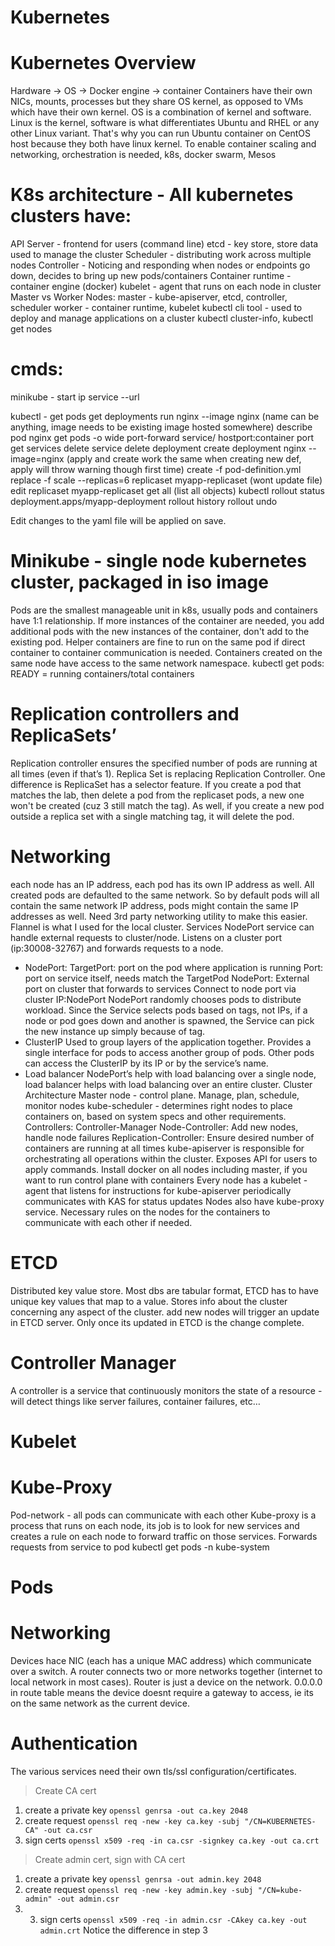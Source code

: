 # Kubernetes

# Kubernetes Overview 
Hardware -> OS -> Docker engine -> container
Containers have their own NICs, mounts, processes but they share OS kernel, as opposed to VMs which have their own kernel. OS is a combination of kernel and software. Linux is the kernel, software is what differentiates Ubuntu and RHEL or any other Linux variant. That's why you can run Ubuntu container on CentOS host because they both have linux kernel. 
To enable container scaling and networking, orchestration is needed, k8s, docker swarm, Mesos

# K8s architecture - All kubernetes clusters have:
API Server - frontend for users (command line)
etcd - key store, store data used to manage the cluster
Scheduler - distributing work across multiple nodes
Controller - Noticing and responding when nodes or endpoints go down, decides to bring up new pods/containers
Container runtime - container engine (docker)
kubelet - agent that runs on each node in cluster
Master vs Worker Nodes: 
master - kube-apiserver, etcd, controller, scheduler
worker - container runtime, kubelet
kubectl cli tool - used to deploy and manage applications on a cluster
kubectl cluster-info, kubectl get nodes

# cmds:
minikube -
	start
	ip
	service <name> --url
	
kubectl -
	get pods
	get deployments
run nginx --image nginx (name can be anything, image needs to be existing image
hosted somewhere)
describe pod nginx
get pods -o wide
	port-forward service/<sn> hostport:container port
	get services <sn>
	delete service <sn>
	delete deployment <deployment name>
	create deployment nginx --image=nginx
	(apply and create work the same when creating new def, apply will throw warning though
first time)
	create -f pod-definition.yml
	replace -f <file>
	scale --replicas=6 replicaset myapp-replicaset (wont update file)
	edit replicaset myapp-replicaset
	get all (list all objects)
	 kubectl rollout status deployment.apps/myapp-deployment
	rollout history
	rollout undo

Edit changes to the yaml file will be applied on save.

# Minikube - single node kubernetes cluster, packaged in iso image
Pods are the smallest manageable unit in k8s, usually pods and containers have 1:1 relationship. If more instances of the container are needed, you add additional pods with the new instances of the container, don't add to the existing pod. Helper containers are fine to run on the same pod if direct container to container communication is needed. Containers created on the same node have access to the same network namespace. 
kubectl get pods: READY = running containers/total containers

# Replication controllers and ReplicaSets’
Replication controller ensures the specified number of pods are running at all times (even if that’s 1). Replica Set is replacing Replication Controller. One difference is ReplicaSet has a selector feature. If you create a pod that matches the lab, then delete a pod from the replicaset pods, a new one won't be created (cuz 3 still match the tag). As well, if you create a new pod outside a replica set with a single matching tag, it will delete the pod.


# Networking
each node has an IP address, each pod has its own IP address as well. All created pods are defaulted to the same network. So by default pods will all contain the same network IP address, pods might contain the same IP addresses as well. Need 3rd party networking utility to make this easier. Flannel is what I used for the local cluster. 
Services 
NodePort service can handle external requests to cluster/node. Listens on a cluster port (ip:30008-32767) and forwards requests to a node. 
- NodePort: 
	TargetPort: port on the pod where application is running
	Port: port on service itself, needs match the TargetPod
	NodePort: External port on cluster that forwards to services
Connect to node port via cluster IP:NodePort
NodePort randomly chooses pods to distribute workload. Since the Service selects pods based on tags, not IPs, if a node or pod goes down and another is spawned, the Service can pick the new instance up simply because of tag. 
- ClusterIP
Used to group layers of the application together. Provides a single interface for pods to access another group of pods. Other pods can access the ClusterIP by its IP or by the service’s name.
- Load balancer 
NodePort’s help with load balancing over a single node, load balancer helps with load balancing over an entire cluster. 
Cluster Architecture
Master node - control plane. Manage, plan, schedule, monitor nodes
kube-scheduler - determines right nodes to place containers on, based on system specs and other requirements.
Controllers: 
	Controller-Manager
	Node-Controller: Add new nodes, handle node failures
Replication-Controller: Ensure desired number of containers are running at all
times
kube-apiserver is responsible for orchestrating all operations within the cluster. Exposes API for users to apply commands.
Install docker on all nodes including master, if you want to run control plane with containers
Every node has a kubelet - agent that listens for instructions for kube-apiserver
periodically communicates with KAS for status updates
Nodes also have kube-proxy service. Necessary rules on the nodes for the containers to communicate with each other if needed. 

# ETCD
Distributed key value store. Most dbs are tabular format, ETCD has to have unique key values that map to a value. Stores info about the cluster concerning any aspect of the cluster. add new nodes will trigger an update in ETCD server. Only once its updated in ETCD is the change complete. 

# Controller Manager
A controller is a service that continuously monitors the state of a resource - will detect things like server failures, container failures, etc…

# Kubelet
# Kube-Proxy
Pod-network - all pods can communicate with each other
Kube-proxy is a process that runs on each node, its job is to look for new services and creates a rule on each node to forward traffic on those services. Forwards requests from service to pod
kubectl get pods -n kube-system

# Pods


# Networking
Devices hace NIC (each has a unique MAC address) which communicate over a switch. A router connects two or more networks together (internet to local network in most cases). Router is just a device on the network. 0.0.0.0 in route table means the device doesnt require a gateway to access, ie its on the same network as the current device. 

# Authentication
The various services need their own tls/ssl configuration/certificates. 
>Create CA cert
1. create a private key `openssl genrsa -out ca.key 2048`
2. create request `openssl req -new -key ca.key -subj "/CN=KUBERNETES-CA" -out ca.csr`
3. sign certs `openssl x509 -req -in ca.csr -signkey ca.key -out ca.crt`
>Create admin cert, sign with CA cert
1. create a private key `openssl genrsa -out admin.key 2048`
2. create request `openssl req -new -key admin.key -subj "/CN=kube-admin" -out admin.csr`
3. 3. sign certs `openssl x509 -req -in admin.csr -CAkey ca.key -out admin.crt`
Notice the difference in step 3